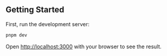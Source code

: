 

## Getting Started

First, run the development server:

```bash
pnpm dev
```

Open [http://localhost:3000](http://localhost:3000) with your browser to see the result.

